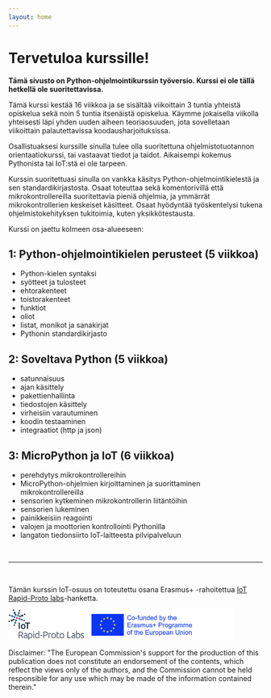 ```yaml
---
layout: home
---
```


# Tervetuloa kurssille!

**Tämä sivusto on Python-ohjelmointikurssin työversio. Kurssi ei ole tällä hetkellä ole suoritettavissa.**

Tämä kurssi kestää 16 viikkoa ja se sisältää viikoittain 3 tuntia yhteistä opiskelua sekä noin 5 tuntia itsenäistä opiskelua. Käymme jokaisella viikolla yhteisesti läpi yhden uuden aiheen teoriaosuuden, jota sovelletaan viikoittain palautettavissa koodausharjoituksissa.

Osallistuaksesi kurssille sinulla tulee olla suoritettuna ohjelmistotuotannon orientaatiokurssi, tai vastaavat tiedot ja taidot. Aikaisempi kokemus Pythonista tai IoT:stä ei ole tarpeen.

Kurssin suoritettuasi sinulla on vankka käsitys Python-ohjelmointikielestä ja sen standardikirjastosta. Osaat toteuttaa sekä komentorivillä että mikrokontrollereilla suoritettavia pieniä ohjelmia, ja ymmärrät mikrokontrollerien keskeiset käsitteet. Osaat hyödyntää työskentelysi tukena ohjelmistokehityksen tukitoimia, kuten yksikkötestausta.

Kurssi on jaettu kolmeen osa-alueeseen: 

## 1: Python-ohjelmointikielen perusteet (5 viikkoa)

- Python-kielen syntaksi
- syötteet ja tulosteet
- ehtorakenteet
- toistorakenteet
- funktiot
- oliot
- listat, monikot ja sanakirjat
- Pythonin standardikirjasto

## 2: Soveltava Python (5 viikkoa)

- satunnaisuus
- ajan käsittely
- pakettienhallinta
- tiedostojen käsittely
- virheisiin varautuminen
- koodin testaaminen
- integraatiot (http ja json)

## 3: MicroPython ja IoT (6 viikkoa)

- perehdytys mikrokontrollereihin
- MicroPython-ohjelmien kirjoittaminen ja suorittaminen mikrokontrollereilla
- sensorien kytkeminen mikrokontrollerin liitäntöihin
- sensorien lukeminen
- painikkeisiin reagointi
- valojen ja moottorien kontrollointi Pythonilla
- langaton tiedonsiirto IoT-laitteesta pilvipalveluun

&nbsp;

---

&nbsp;

Tämän kurssin IoT-osuus on toteutettu osana  Erasmus+ -rahoitettua [IoT Rapid-Proto labs](https://www.rapidprotolabs.eu/)-hanketta.

<a href="https://www.rapidprotolabs.eu/"><img src="./_images/IoT_RPL_Logo_Positive.png" alt="IoT Rapid-Proto labs" style="max-height: 60px" /></a> <a href="https://www.eacea.ec.europa.eu/about-eacea_fi"><img src="./_images/logosbeneficaireserasmusright_en.jpg" alt="Erasmus+" style="max-height: 60px" /></a>

Disclaimer: "The European Commission's support for the production of this publication does not constitute an endorsement of the contents, which reflect the views only of the authors, and the Commission cannot be held responsible for any use which may be made of the information contained therein."